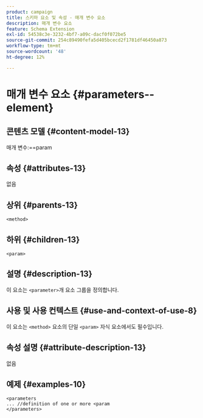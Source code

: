 ```yaml
---
product: campaign
title: 스키마 요소 및 속성 - 매개 변수 요소
description: 매개 변수 요소
feature: Schema Extension
exl-id: 54538c3e-3232-4bf7-a09c-dacf0f072be5
source-git-commit: 254c89490fefa5d405bcecd2f1781df46450a873
workflow-type: tm+mt
source-wordcount: '48'
ht-degree: 12%

---
```


# 매개 변수 요소 {#parameters--element}


## 콘텐츠 모델 {#content-model-13}

매개 변수:==param

## 속성 {#attributes-13}

없음

## 상위 {#parents-13}

`<method>`

## 하위 {#children-13}

`<param>`

## 설명 {#description-13}

이 요소는 `<parameter>`개 요소 그룹을 정의합니다.

## 사용 및 사용 컨텍스트 {#use-and-context-of-use-8}

이 요소는 `<method>` 요소의 단일 `<param>` 자식 요소에서도 필수입니다.

## 속성 설명 {#attribute-description-13}

없음

## 예제 {#examples-10}

```
<parameters
... //definition of one or more <param
</parameters>
```
